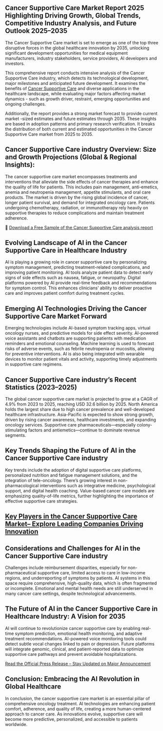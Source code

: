 ## Cancer Supportive Care Market Report 2025 Highlighting Driving Growth, Global Trends, Competitive Industry Analysis, and Future Outlook 2025–2035

The Cancer Supportive Care market is set to emerge as one of the top three disruptive forces in the global healthcare innovation by 2035, unlocking significant development opportunities for medical equipment manufacturers, industry stakeholders, service providers, AI developers and investors.

This comprehensive report conducts intensive analysis of the Cancer Supportive Care industry, which detects its technological development, major milestones and anticipated future development. It examines the benefits of [Cancer Supportive Care](https://www.marketresearchfuture.com/reports/cancer-supportive-care-market-11727) and diverse applications in the healthcare landscape, while evaluating major factors affecting market dynamics - such as growth driver, restraint, emerging opportunities and ongoing challenges.

Additionally, the report provides a strong market forecast to provide current market -sized estimates and future estimates through 2035. These insights are based in adoption patterns and primary research verification. It breaks the distribution of both current and estimated opportunities in the Cancer Supportive Care market from 2025 to 2035.

## Cancer Supportive Care industry Overview: Size and Growth Projections (Global & Regional Insights):

The cancer supportive care market encompasses treatments and interventions that alleviate the side effects of cancer therapies and enhance the quality of life for patients. This includes pain management, anti-emetics, anemia and neutropenia management, appetite stimulants, and oral care products. The market is driven by the rising global incidence of cancer, longer patient survival, and demand for integrated oncology care. Patients undergoing chemotherapy, radiation, or immunotherapy rely heavily on supportive therapies to reduce complications and maintain treatment adherence.

🎯 [Download a Free Sample of the Cancer Supportive Care analysis report](https://www.marketresearchfuture.com/sample_request/11727)

## Evolving Landscape of AI in the Cancer Supportive Care in Healthcare Industry

AI is playing a growing role in cancer supportive care by personalizing symptom management, predicting treatment-related complications, and improving patient monitoring. AI tools analyze patient data to detect early signs of side effects such as nausea, fatigue, or neuropathy. Digital platforms powered by AI provide real-time feedback and recommendations for symptom control. This enhances clinicians’ ability to deliver proactive care and improves patient comfort during treatment cycles.

## Emerging AI Technologies Driving the Cancer Supportive Care Market Forward

Emerging technologies include AI-based symptom tracking apps, virtual oncology nurses, and predictive models for side effect severity. AI-powered voice assistants and chatbots are supporting patients with medication reminders and emotional counseling. Machine learning is used to forecast risks of adverse events, such as febrile neutropenia or mucositis, allowing for preventive interventions. AI is also being integrated with wearable devices to monitor patient vitals and activity, supporting timely adjustments in supportive care regimens.

## Cancer Supportive Care industry’s Recent Statistics (2023–2025)

The global cancer supportive care market is projected to grow at a CAGR of 4.9% from 2023 to 2025, reaching USD 32.6 billion by 2025. North America holds the largest share due to high cancer prevalence and well-developed healthcare infrastructure. Asia-Pacific is expected to show strong growth, driven by rising cancer awareness, healthcare investments, and expanding oncology services. Supportive care pharmaceuticals—especially colony-stimulating factors and antiemetics—continue to dominate revenue segments.

## Key Trends Shaping the Future of AI in the Cancer Supportive Care industry

Key trends include the adoption of digital supportive care platforms, personalized nutrition and fatigue management solutions, and the integration of tele-oncology. There’s growing interest in non-pharmacological interventions such as integrative medicine, psychological support, and digital health coaching. Value-based cancer care models are emphasizing quality-of-life metrics, further highlighting the importance of effective supportive care strategies.

## [Key Players in the Cancer Supportive Care Market– Explore Leading Companies Driving Innovation](https://www.marketresearchfuture.com/reports/cancer-supportive-care-market/companies)

## Considerations and Challenges for AI in the Cancer Supportive Care industry

Challenges include reimbursement disparities, especially for non-pharmaceutical supportive care, limited access to care in low-income regions, and underreporting of symptoms by patients. AI systems in this space require comprehensive, high-quality data, which is often fragmented or incomplete. Emotional and mental health needs are still underserved in many cancer care settings, despite technological advancements.

## The Future of AI in the Cancer Supportive Care in Healthcare Industry: A Vision for 2035

AI will continue to revolutionize cancer supportive care by enabling real-time symptom prediction, emotional health monitoring, and adaptive treatment recommendations. AI-powered voice monitoring tools could detect subtle vocal changes linked to pain or depression. Future platforms will integrate genomic, clinical, and patient-reported data to optimize supportive care pathways and prevent avoidable hospitalizations.

[Read the Official Press Release – Stay Updated on Major Announcement](https://www.marketresearchfuture.com/press-release/cancer-supportive-care-market)

## Conclusion: Embracing the AI Revolution in Global Healthcare

In conclusion, the cancer supportive care market is an essential pillar of comprehensive oncology treatment. AI technologies are enhancing patient comfort, adherence, and quality of life, creating a more human-centered approach to cancer care. As innovations evolve, supportive care will become more predictive, personalized, and accessible to patients worldwide. 
